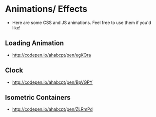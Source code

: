 # Animations/ Effects
* Here are some CSS and JS animations. Feel free to use them if you'd like!


## Loading Animation
* http://codepen.io/ahabcpt/pen/egKQra

## Clock
* http://codepen.io/ahabcpt/pen/BpVGPY

## Isometric Containers
* http://codepen.io/ahabcpt/pen/ZLRmPd
